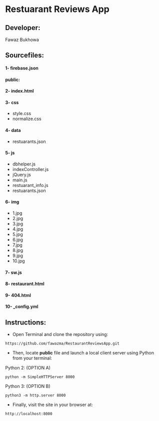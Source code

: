 # Restuarant Reviews App

## Developer:
Fawaz Bukhowa<br/>

## Sourcefiles:
#### 1- firebase.json
#### public:
#### 2- index.html
#### 3- css
- style.css
- normalize.css
#### 4- data
- restuarants.json
#### 5- js
- dbhelper.js
- indexController.js
- jQuery.js
- main.js
- restuarant_info.js
- restuarants.json
#### 6- img
- 1.jpg
- 2.jpg
- 3.jpg
- 4.jpg
- 5.jpg
- 6.jpg
- 7.jpg
- 8.jpg
- 9.jpg
- 10.jpg
#### 7- sw.js
#### 8- restaurant.html
#### 9- 404.html
#### 10- _config.yml


## Instructions:
- Open Terminal and clone the repository using:
```
https://github.com/fawazma/RestaurantReviewsApp.git
```
- Then, locate **public** file and launch a local client server using Python from your terminal:<br/>

Python 2: (OPTION A)<br/>
```
python -m SimpleHTTPServer 8000
```
Python 3: (OPTION B)<br/>
```
python3 -m http.server 8000
```

- Finally, visit the site in your browser at: 
```
http://localhost:8000
```
